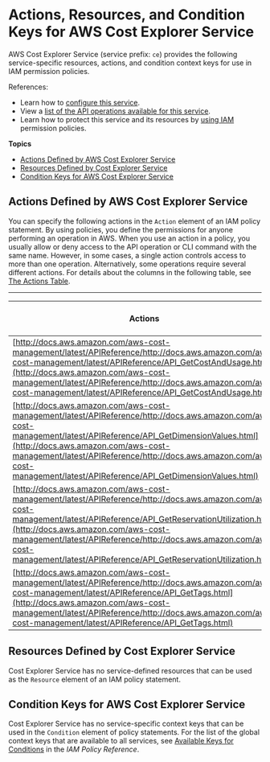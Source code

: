# Actions, Resources, and Condition Keys for AWS Cost Explorer Service<a name="list_awscostexplorerservice"></a>

AWS Cost Explorer Service \(service prefix: `ce`\) provides the following service\-specific resources, actions, and condition context keys for use in IAM permission policies\.

References:
+ Learn how to [configure this service](http://docs.aws.amazon.com/awsaccountbilling/latest/aboutv2/)\.
+ View a [list of the API operations available for this service](http://docs.aws.amazon.com/aws-cost-management/latest/APIReference/)\.
+ Learn how to protect this service and its resources by [using IAM](http://docs.aws.amazon.com/awsaccountbilling/latest/aboutv2/cost-explorer-access.html) permission policies\.

**Topics**
+ [Actions Defined by AWS Cost Explorer Service](#awscostexplorerservice-actions-as-permissions)
+ [Resources Defined by Cost Explorer Service](#awscostexplorerservice-resources-for-iam-policies)
+ [Condition Keys for AWS Cost Explorer Service](#awscostexplorerservice-policy-keys)

## Actions Defined by AWS Cost Explorer Service<a name="awscostexplorerservice-actions-as-permissions"></a>

You can specify the following actions in the `Action` element of an IAM policy statement\. By using policies, you define the permissions for anyone performing an operation in AWS\. When you use an action in a policy, you usually allow or deny access to the API operation or CLI command with the same name\. However, in some cases, a single action controls access to more than one operation\. Alternatively, some operations require several different actions\. For details about the columns in the following table, see [The Actions Table](reference_policies_actions-resources-contextkeys.md#actions_table)\.


****  

| Actions | Description | Access Level | Resource Types \(\*required\) | Condition Keys | Dependent Actions | 
| --- | --- | --- | --- | --- | --- | 
| [http://docs.aws.amazon.com/aws-cost-management/latest/APIReference/http://docs.aws.amazon.com/aws-cost-management/latest/APIReference/API_GetCostAndUsage.html](http://docs.aws.amazon.com/aws-cost-management/latest/APIReference/http://docs.aws.amazon.com/aws-cost-management/latest/APIReference/API_GetCostAndUsage.html) | Get cost and usage metrics for your account | Read |  |  |  | 
| [http://docs.aws.amazon.com/aws-cost-management/latest/APIReference/http://docs.aws.amazon.com/aws-cost-management/latest/APIReference/API_GetDimensionValues.html](http://docs.aws.amazon.com/aws-cost-management/latest/APIReference/http://docs.aws.amazon.com/aws-cost-management/latest/APIReference/API_GetDimensionValues.html) | Retrieve all available filter values for a filter over a period of time\. | Read |  |  |  | 
| [http://docs.aws.amazon.com/aws-cost-management/latest/APIReference/http://docs.aws.amazon.com/aws-cost-management/latest/APIReference/API_GetReservationUtilization.html](http://docs.aws.amazon.com/aws-cost-management/latest/APIReference/http://docs.aws.amazon.com/aws-cost-management/latest/APIReference/API_GetReservationUtilization.html) | Get reservation utilization for your account\. | Read |  |  |  | 
| [http://docs.aws.amazon.com/aws-cost-management/latest/APIReference/http://docs.aws.amazon.com/aws-cost-management/latest/APIReference/API_GetTags.html](http://docs.aws.amazon.com/aws-cost-management/latest/APIReference/http://docs.aws.amazon.com/aws-cost-management/latest/APIReference/API_GetTags.html) | Query tags for a specified time period\. | Read |  |  |  | 

## Resources Defined by Cost Explorer Service<a name="awscostexplorerservice-resources-for-iam-policies"></a>

Cost Explorer Service has no service\-defined resources that can be used as the `Resource` element of an IAM policy statement\.

## Condition Keys for AWS Cost Explorer Service<a name="awscostexplorerservice-policy-keys"></a>

Cost Explorer Service has no service\-specific context keys that can be used in the `Condition` element of policy statements\. For the list of the global context keys that are available to all services, see [Available Keys for Conditions](http://docs.aws.amazon.com/IAM/latest/UserGuide/reference_policies_condition-keys.html#AvailableKeys) in the *IAM Policy Reference*\.